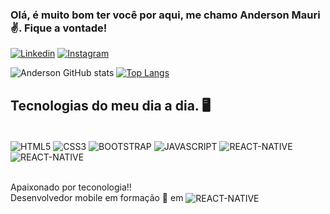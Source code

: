 ### Olá, é muito bom ter você por aqui, me chamo Anderson Mauri ✌️. Fique a vontade!

[![Linkedin](https://img.shields.io/badge/LinkedIn-0077B5?style=for-the-badge&logo=linkedin&logoColor=white)](https://www.linkedin.com/in/anderson-mauri-666726131/) [![Instagram](https://img.shields.io/badge/Instagram-E4405F?style=for-the-badge&logo=instagram&logoColor=white)](https://www.instagram.com/andersonmauri/)

![Anderson GitHub stats](https://github-readme-stats.vercel.app/api?username=andersonmauri&show_icons=true&theme=tokyonight) [![Top Langs](https://github-readme-stats.vercel.app/api/top-langs/?username=andersonmauri&layout=compact)](https://github.com/andersonmauri/github-readme-stats)

## Tecnologias do meu dia a dia. 🖥️

<div style="display: inline_block"><br/>
  <img align="center" alt="HTML5" src="https://img.shields.io/badge/HTML5-E34F26?style=for-the-badge&logo=html5&logoColor=white"/>

  <img align="center" alt="CSS3" src="https://img.shields.io/badge/CSS3-1572B6?style=for-the-badge&logo=css3&logoColor=white"/>
  
  <img align="center" alt="BOOTSTRAP" src="https://img.shields.io/badge/Bootstrap-563D7C?style=for-the-badge&logo=bootstrap&logoColor=white"/>

  <img align="center" alt="JAVASCRIPT" src="https://img.shields.io/badge/JavaScript-F7DF1E?style=for-the-badge&logo=javascript&logoColor=black"/>
  
  <img align="center" alt="REACT-NATIVE" src="https://img.shields.io/badge/React-20232A?style=for-the-badge&logo=react&logoColor=61DAFB"/>

  <img align="center" alt="REACT-NATIVE" src="https://img.shields.io/badge/React_Native-20232A?style=for-the-badge&logo=react&logoColor=61DAFB"/>

 <br/> Apaixonado por teconologia!!  
  Desenvolvedor mobile em formação 📱 em <img align="center" alt="REACT-NATIVE" src="https://img.shields.io/badge/Swift-FA7343?style=for-the-badge&logo=swift&logoColor=white"/>
   
</div>
